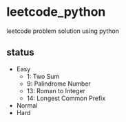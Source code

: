 # leetcode_python
leetcode problem solution using python
## status
- Easy
    - 1: Two Sum
    - 9: Palindrome Number
    - 13: Roman to Integer
    - 14: Longest Common Prefix
- Normal
- Hard
